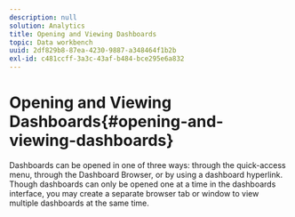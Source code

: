 ```yaml
---
description: null
solution: Analytics
title: Opening and Viewing Dashboards
topic: Data workbench
uuid: 2df829b8-87ea-4230-9887-a348464f1b2b
exl-id: c481ccff-3a3c-43af-b484-bce295e6a832
---
```

# Opening and Viewing Dashboards{#opening-and-viewing-dashboards}

Dashboards can be opened in one of three ways: through the quick-access menu, through the Dashboard Browser, or by using a dashboard hyperlink. Though dashboards can only be opened one at a time in the dashboards interface, you may create a separate browser tab or window to view multiple dashboards at the same time.
